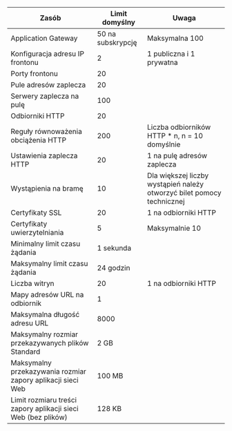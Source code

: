 | Zasób | Limit domyślny | Uwaga |
| --- | --- | --- |
| Application Gateway |50 na subskrypcję | Maksymalna 100 |
| Konfiguracja adresu IP frontonu |2 |1 publiczna i 1 prywatna |
| Porty frontonu |20 | |
| Pule adresów zaplecza |20 | |
| Serwery zaplecza na pulę |100 | |
| Odbiorniki HTTP |20 | |
| Reguły równoważenia obciążenia HTTP |200 |Liczba odbiorników HTTP * n, n = 10 domyślnie |
| Ustawienia zaplecza HTTP |20 |1 na pulę adresów zaplecza |
| Wystąpienia na bramę |10 | Dla większej liczby wystąpień należy otworzyć bilet pomocy technicznej |
| Certyfikaty SSL |20 |1 na odbiorniki HTTP |
| Certyfikaty uwierzytelniania |5 | Maksymalnie 10 |
| Minimalny limit czasu żądania |1 sekunda | |
| Maksymalny limit czasu żądania |24 godzin | |
| Liczba witryn |20 |1 na odbiorniki HTTP |
| Mapy adresów URL na odbiornik |1 | |
|Maksymalna długość adresu URL|8000|
| Maksymalny rozmiar przekazywanych plików Standard |2 GB | |
| Maksymalny przekazywania rozmiar zapory aplikacji sieci Web |100 MB| |
|Limit rozmiaru treści zapory aplikacji sieci Web (bez plików)|128 KB|


